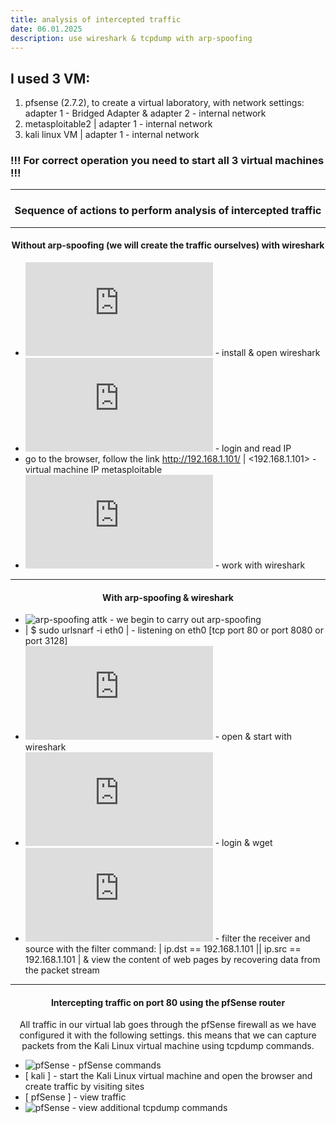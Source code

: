 ```yaml
---
title: analysis of intercepted traffic
date: 06.01.2025
description: use wireshark & tcpdump with arp-spoofing
---
```


## I used 3 VM:
1. pfsense (2.7.2), to create a virtual laboratory, with network settings: adapter 1 - Bridged Adapter & adapter 2 - internal network
2. metasploitable2 | adapter 1 - internal network
3. kali linux VM | adapter 1 - internal network

### !!! For correct operation you need to start all 3 virtual machines !!!

_________

<h3 align="center">Sequence of actions to perform analysis of intercepted traffic</h3>

----

<h4 align="center">Without arp-spoofing (we will create the traffic ourselves) with wireshark</h4>

* ![kali tab-1](https://github.com/hellcard/100-days-cyber-security/blob/main/analysis-of-intercepted-traffic/kali/tab-1.sh) - install & open wireshark
* ![some commands from metasploitable2](https://github.com/hellcard/100-days-cyber-security/blob/main/analysis-of-intercepted-traffic/metasploitable/commands.sh) - login and read IP
* go to the browser, follow the link http://192.168.1.101/ | <192.168.1.101> - virtual machine IP metasploitable
* ![wireshark](https://github.com/hellcard/100-days-cyber-security/blob/main/analysis-of-intercepted-traffic/wireshark/filter-%26-operations.md) - work with wireshark

----

<h4 align="center">With arp-spoofing & wireshark</h4>

* ![arp-spoofing attk](https://github.com/hellcard/100-days-cyber-security/tree/main/arp-spoofing-attck) - we begin to carry out arp-spoofing 
* | $ sudo urlsnarf -i eth0 | -  listening on eth0 [tcp port 80 or port 8080 or port 3128]
* ![wireshark](https://github.com/hellcard/100-days-cyber-security/blob/main/analysis-of-intercepted-traffic/wireshark/filter-%26-operations.md) - open & start with wireshark
* ![some commands metasploitable](https://github.com/hellcard/100-days-cyber-security/blob/main/analysis-of-intercepted-traffic/metasploitable/arpcommands.sh) - login & wget
* ![wireshark](https://github.com/hellcard/100-days-cyber-security/blob/main/analysis-of-intercepted-traffic/wireshark/filter-%26-operations.md) - filter the receiver and source with the filter command: | ip.dst == 192.168.1.101 || ip.src == 192.168.1.101 | & view the content of web pages by recovering data from the packet stream

----

<h4 align="center">Intercepting traffic on port 80 using the pfSense router</h4>
<p align="center">All traffic in our virtual lab goes through the pfSense firewall as we have configured it with the following settings. this means that we can capture packets from the Kali Linux virtual machine using tcpdump commands.</p>

* ![pfSense]() - pfSense commands
* [ kali ] - start the Kali Linux virtual machine and open the browser and create traffic by visiting sites
* [ pfSense ] - view traffic
* ![pfSense]() - view additional tcpdump commands 
